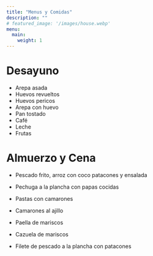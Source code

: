 ```yaml
---
title: "Menus y Comidas"
description: ""
# featured_image: '/images/house.webp'
menu:
  main:
    weight: 1
---
```


# Desayuno
- Arepa asada 
- Huevos revueltos
- Huevos pericos
- Arepa con huevo
- Pan tostado
- Café
- Leche
- Frutas

# Almuerzo y Cena

- Pescado frito, arroz con coco patacones y ensalada

- Pechuga a la plancha con papas cocidas

- Pastas con camarones

- Camarones al ajillo

- Paella de mariscos

- Cazuela de mariscos

- Filete de pescado a la plancha con patacones